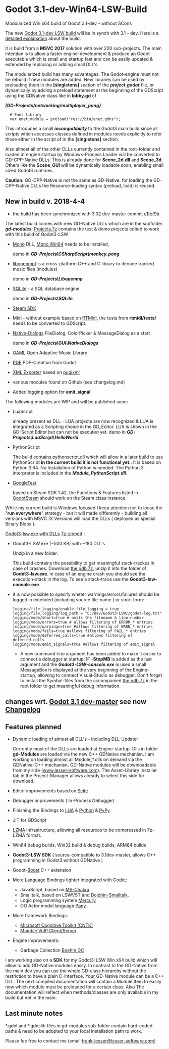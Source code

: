 # Godot 3.1-dev-Win64-LSW-Build
Modularized Win x64 build of Godot 3.1-dev - without SCons

The new [Godot 3.1-dev LSW build](https://github.com/frank-lesser/Godot3-Win64-LSW-Build/blob/master/Godot3.1dev-dllbuild-lsw-Win64.7z) will be in synch with 3.1 - dev. Here is a [detailed explanation](https://github.com/frank-lesser/Godot3-Win64-LSW-Build/blob/master/GD-LSW-CPP-Native.md) about the build.


It is build from a **MSVC 2017** solution with over 220 sub-projects.
The main intention is to allow a faster engine-development & produce an Godot executable which is small and startup fast and can be easily updated & extended by replacing or adding small DLL's.

The modularized build has many advantages. The Godot-engine must not be rebuild if new modules are added. New libraries can be used by preloading them in the **[singletons]** section of the ***project.godot*** file, or dynamically by adding a preload statement at the beginning of the GDScript using the GDNative class like in **lobby.gd**
 of

***[GD-Projects/networking/multiplayer_pong]***

      # Enet library
      var enet_module = preload("res://bin/enet.gdns");

This introduces a small ***incompatibility*** to the Godot3 main build since all scripts which accesses classes defined in modules needs explicitly to refer those either in the script of in the **[singletons]** section.

Also almost all of the other DLLs currently contained in the root-folder and loaded at engine startup by Windows-Process Loader will be converted to GD-CPP-Native DLLs. This is already done for **Scene_2d.dll** and **Scene_3d**. Others like the **Scene_GUI** will be dynamically loadable soon, enabling small sized Godot3 runtimes.

**Caution:** GD-CPP-Native is not the same as GD-Native. for loading the GD-CPP-Native DLLs the Resource-loading syntax (preload, load) is reused.

## New in build v. 2018-4-4

+ the build has been synchronized with 3.02 dev-master commit [e1fef9b](https://github.com/godotengine/godot/commit/e1fef9bd76ab2fbf7361754165728b9dcb69099b)

The latest build comes with new GD-Native DLLs which are in the subfolder ***gd-modules***: [Projects.7z](https://github.com/frank-lesser/Godot3-Win64-LSW-Build/blob/master/GD-Projects.7z) contains the test & demo projects edited to work with this build of Godot3-LSW

+ [Mono](https://github.com/mono) DLL, 
  [Mono Win64](https://download.mono-project.com/archive/5.10.0/windows-installer/mono-5.10.0.160-x64-0.msi) needs to be installed, 

  demo in ***GD-Projects\CSharpScript\monkey_pong***

+ [libopenmpt](https://lib.openmpt.org/libopenmpt) is a cross-platform C++ and C library to decode tracked music files (modules)
  
  demo in ***GD-Projects\Libopenmp***

+ [SQLite](https://sqlite.org/) - a SQL database engine 

  demo in ***GD-Projects\SQLite***

+ [Steam SDK](https://partner.steamgames.com/doc/sdk)

+ Midi - without example based on [RTMidi](https://github.com/thestk/rtmidi), the tests from **rtmidi/tests/** needs to be converted to GDScript.
+ [Native-Dialogs](https://github.com/GodotExplorer/NativeDialogs) FileDialog, ColorPicker & MessageDialog  as a start

  demo in ***GD-Projects\GUI\NativeDialogs***
+ [OAML](https://github.com/oamldev/oaml) Open Adaptive Music Library
+ [PDF](https://github.com/resultant-gamedev/GD-PDF) PDF-Creation from Godot
+ [XML Exporter](https://github.com/GodotExplorer/pugixml/tree/master/pugixml) based on [pugixml](https://pugixml.org)
+ various modules found on Github (see changelog.md)
+ Added logging option for **emit_signal**

The following modules are WIP and will be published soon:
+ LuaScript

  already present as DLL - LUA projects are now recognized & LUA is integrated as a Scripting choice in the GD_Editor. LUA is shown in the GD-Script Editor but can not be executed yet.
  demo in ***GD-Projects\LuaScript\HelloWorld***

+ PythonScript
  
  The build contains pythonscript.dll which will allow in a later build to use PythonScript **in the current build it is not functional yet.**.
  It is based on Python 3.64. No Installation of Python is needed. The Python 3 interpreter is included in the ***Module_PythonScript.dll***.

+ [GoogleTest](https://github.com/google/googletest)

  based on Steam SDK 1.42.
  the Functions & Features listed in [GodotSteam](https://gramps.github.io/GodotSteam/) should work on the Steam class instance.

While my current build is Windows focused I keep attention not to loose the "**run everywhere**" strategy - but it will made differently - building all versions with MSVC (X Versions will load the DLLs ( deployed as special Binary Blobs ).

[Godot3-lsw.exe with DLLs](https://github.com/frank-lesser/Godot3-Win64-LSW-Build/blob/master/Godot3.1dev-dllbuild-lsw-Win64.7z) [7z-zipped](http://7-zip.org/download.html) :
+ Godot3-LSW.exe (~500 KB) with ~180 DLL's

  Unzip in a new folder. 

  This build contains the possibility to get meaningful stack-trackes in case of crashes.
Download [the pdb 7z](https://github.com/frank-lesser/Godot3-Win64-LSW-Build/blob/master/Godot3.1dev-dllbuild-lsw-Win64-pdb.7z), unzip it into the folder of **Godot3-lsw.exe**. In case of an engine crash you should see the execution-stack in the log.
To see a stack-trace use the **Godot3-lsw-console.exe**.

+ it is now possible to specify wheter warnings/errors/failures should be logged in extended (including source file-name ) or short form:

      logging/file_logging/enable_file_logging = true
      logging/file_logging/log_path = "C:/Dev/Godot3-LSW//godot-log.txt"
      logging/mode/short=true # omits the filename & line-number
      logging/mode/errors=true # allows filtering of ERROR_* entries
      logging/mode/warnings=true #allows filtering of WARN_* entries
      logging/mode/fails=true #allows filtering of FAIL_* entries
      logging/mode/deferred_calls=true #allows filtering of deferred_calls
      logging/mode/emit_signals=true #allows filtering of emit_signal

  + A new command-line argument has been added to make it easier to connect a debugger at startup: IF **-StopMB** is added as the last argument and the ***Godot3-LSW-console.exe*** is used a small MessageBox is displayed at the very beginning of the Engine-startup, allowing to connect Visual-Studio as debugger. Don't forget to install the Symbol-files from the accompanied [the pdb 7z](https://github.com/frank-lesser/Godot3-Win64-LSW-Build/blob/master/Godot3.1dev-dllbuild-lsw-Win64-pdb.7z) in the root folder to get meaningful debug information.


## changes wrt. [Godot 3.1 dev-master](https://github.com/godotengine/godot) see new [Changelog](https://github.com/frank-lesser/Godot3-Win64-LSW-Build/blob/master/changlog.md)

## Features planned
+ Dynamic loading of almost all DLL's - including DLL-Updater

  Currently most of the DLLs are loaded at Engine-startup.
  Dlls in folder **gd-Modules** are loaded via the new C++ GDNative mechanisn. I am working on loading almost all Module_*.dlls on demand via the GDNative-C++ mechanisn. GD-Native modules will be downloadable from my side (www.lesser-software.com). The Asset-Library Installer tab in the Project-Manager allows already to select this side for download.

+ Editor improvements based on [Scite](www.scintilla.org)
+ Debugger improvements ( In-Process Debugger)
+ Finishing the Bindings to [LUA](https://www.lua.org) & [Python](https://www.python.org) & [PyPy](http://pypy.org).
+ JIT for GDScript
+ [LZMA](https://www.7-zip.org/sdk.html) infrastructure, allowing all resources to be compressed in 7z-LZMA format.
+ Win64 debug builds, Win32 build & debug builds, ARM64 builds
+ **Godot3-LSW SDK** ( source-compatible to 3.1dev-master, allows C++ programming in Godot3 without GDNative )
+ Godot-[Boost](http://www.boost.org) C++ extension

+ More Language Bindings tighter integrated with Godot:
  + JavaScript, based on [MS-Chakra](https://github.com/frank-lesser/ChakraCore)
  + Smalltalk, based on LSWVST and [Dolphin-Smalltalk](https://github.com/dolphinsmalltalk/Dolphin).
  + Logic programming system [Mercury](https://github.com/Mercury-Language/mercury)
  + OO Actor model language [Pony](https://github.com/ponylang)

+ More framework Bindings:
  + [Microsoft Cognitive Toolkit (CNTK)](https://github.com/Microsoft/CNTK)
  + [Mumble VoIP Client/Server](https://github.com/mumble-voip/mumble)

+ Engine Improvements:

  + Garbage Collection [Boehm GC](http://www.hboehm.info/gc)

I am working also on a **SDK** for my Godot3-LSW Win x64 build which will allow to add GD-Native modules easily. In contrast to the GD-Native from the main dev you can use the whole GD-class hierarchy without the restriction to have a plain C-Interface. Your GD-Native module can be a C++ DLL.
The next compiled documentation will contain a Module Item to easily now which module must be preloaded for a certain class. Also The documentation will reflect when methods/classes are only available in my build but not in the main.

## Last minute notes
*.gdnl and *.gdnslib files in gd-modules sub-folder contain hard-coded paths & need to be adopted to your local installation path to work.

Please fee free to contact me (email:frank-lesser@lesser-software.com)
